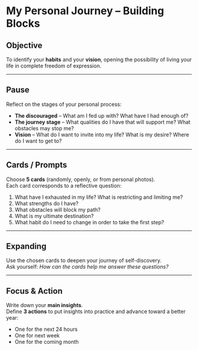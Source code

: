 # My Personal Journey – Building Blocks

## Objective
To identify your **habits** and your **vision**, opening the possibility of living your life in complete freedom of expression.

---

## Pause
Reflect on the stages of your personal process:  
- **The discouraged** – What am I fed up with? What have I had enough of?  
- **The journey stage** – What qualities do I have that will support me? What obstacles may stop me?  
- **Vision** – What do I want to invite into my life? What is my desire? Where do I want to get to?

---

## Cards / Prompts
Choose **5 cards** (randomly, openly, or from personal photos).  
Each card corresponds to a reflective question:

1. What have I exhausted in my life? What is restricting and limiting me?  
2. What strengths do I have?  
3. What obstacles will block my path?  
4. What is my ultimate destination?  
5. What habit do I need to change in order to take the first step?

---

## Expanding
Use the chosen cards to deepen your journey of self-discovery.  
Ask yourself: *How can the cards help me answer these questions?*

---

## Focus & Action
Write down your **main insights**.  
Define **3 actions** to put insights into practice and advance toward a better year:  
- One for the next 24 hours  
- One for next week  
- One for the coming month
